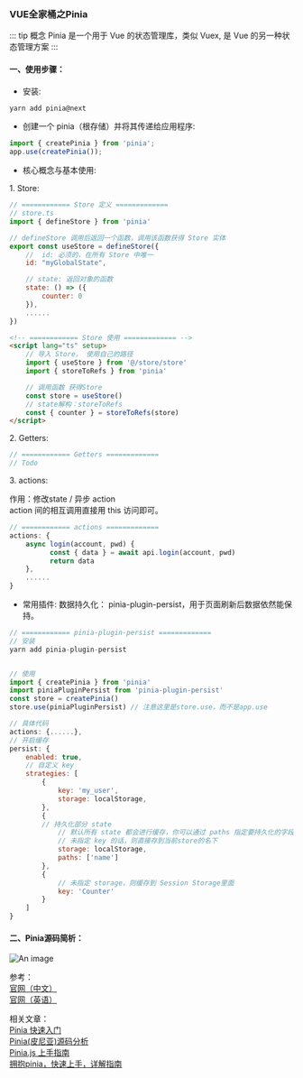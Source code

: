 ### VUE全家桶之Pinia
::: tip 概念
Pinia 是一个用于 Vue 的状态管理库，类似 Vuex, 是 Vue 的另一种状态管理方案
:::

#### 一、使用步骤：
+ 安装:
```js
yarn add pinia@next
```

+ 创建一个 pinia（根存储）并将其传递给应用程序:
```js
import { createPinia } from 'pinia';
app.use(createPinia());
```

+ 核心概念与基本使用:
<p>1. Store:</p>

```js
// ============ Store 定义 =============
// store.ts
import { defineStore } from 'pinia'

// defineStore 调用后返回一个函数，调用该函数获得 Store 实体
export const useStore = defineStore({
    //  id: 必须的，在所有 Store 中唯一
    id: "myGlobalState",

    // state: 返回对象的函数
    state: () => ({
        counter: 0
    }),
    ......
})
```

```html
<!-- ============ Store 使用 ============= -->
<script lang="ts" setup>
    // 导入 Store， 使用自己的路径
    import { useStore } from '@/store/store'
    import { storeToRefs } from 'pinia'

    // 调用函数 获得Store
    const store = useStore()
    // state解构：storeToRefs
    const { counter } = storeToRefs(store)
</script>
```

<p>2. Getters:</p>

```js
// ============ Getters =============
// Todo
```

<p>3. actions:</p>
作用：修改state / 异步 action <br/>
action 间的相互调用直接用 this 访问即可。

```js
// ============ actions =============
actions: {
    async login(account, pwd) {
          const { data } = await api.login(account, pwd)
          return data
    },
    ......
}
```

+ 常用插件:
数据持久化： pinia-plugin-persist，用于页面刷新后数据依然能保持。
```js
// ============ pinia-plugin-persist =============
// 安装
yarn add pinia-plugin-persist


// 使用
import { createPinia } from 'pinia'
import piniaPluginPersist from 'pinia-plugin-persist'
const store = createPinia()
store.use(piniaPluginPersist) // 注意这里是store.use，而不是app.use

// 具体代码
actions: {......},
// 开启缓存
persist: {
    enabled: true,
    // 自定义 key
    strategies: [
        {
            key: 'my_user',
            storage: localStorage,
        },
        {
        // 持久化部分 state
            // 默认所有 state 都会进行缓存，你可以通过 paths 指定要持久化的字段，其他的则不会进行持久化。
            // 未指定 key 的话，则直接存到当前store的名下
            storage: localStorage,
            paths: ['name']
        },
        {
            // 未指定 storage，则缓存到 Session Storage里面
            key: 'Counter'
        }
    ]
}
```

#### 二、Pinia源码简析：
![An image](~@/pinia.png)



参考：<br />
<a href="https://pinia.web3doc.top/" target="_blank">官网（中文）</a><br />
<a href="https://pinia.vuejs.org/" target="_blank">官网（英语）</a><br />

相关文章：<br />
<a href="https://segmentfault.com/a/1190000040373313" target="_blank">Pinia 快速入门</a><br />
<a href="https://juejin.cn/post/7031727358369333279" target="_blank">Pinia(皮尼亚)源码分析</a><br />
<a href="https://segmentfault.com/a/1190000041246156" target="_blank">Pinia.js 上手指南</a><br />
<a href="https://juejin.cn/post/7063376847198748702" target="_blank">拥抱pinia，快速上手，详解指南</a><br />
